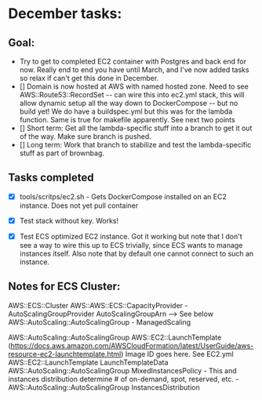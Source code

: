 # December tasks:

## Goal:

* Try to get to completed EC2 container with Postgres and back end for now.  Really end to end you have until March, 
and I've now added tasks so relax if can't get this done in December.
* [] Domain is now hosted at AWS with named hosted zone.  Need to see AWS::Route53::RecordSet -- can wire this into 
ec2.yml stack, this will allow dynamic setup all the way down to DockerCompose -- but no build yet!  We do have a 
buildspec.yml but this was for the lambda function.  Same is true for makefile apparently.   See next two points  
* [] Short term: Get all the lambda-specific stuff into a branch to get it out of the way.  Make sure branch is pushed.  
* [] Long term:  Work that branch to stabilize and test the lambda-specific stuff as part of brownbag.
## Tasks completed

* [x] tools/scritps/ec2.sh - Gets DockerCompose installed on an EC2 instance.  Does not yet pull container

* [x] Test stack without key. Works!
* [x] Test ECS optimized EC2 instance.  Got it working but note that I don't see a way to wire this up to ECS trivially, since ECS wants to manage instances itself.  Also note that by default one cannot connect to such an instance.

## Notes for ECS Cluster:

AWS::ECS::Cluster
    AWS::AWS::ECS::CapacityProvider
        - AutoScalingGroupProvider
            AutoScalingGroupArn --> See below AWS::AutoScaling::AutoScalingGroup
        - ManagedScaling

AWS::AutoScaling::AutoScalingGroup
    AWS::EC2::LaunchTemplate (https://docs.aws.amazon.com/AWSCloudFormation/latest/UserGuide/aws-resource-ec2-launchtemplate.html)
        Image ID goes here.  See EC2.yml
        AWS::EC2::LaunchTemplate LaunchTemplateData
    AWS::AutoScaling::AutoScalingGroup MixedInstancesPolicy - This and instances distribution determine # of on-demand, spot, reserved, etc.
        - AWS::AutoScaling::AutoScalingGroup InstancesDistribution